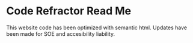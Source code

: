 # Code Refractor Read Me

This website code has been optimized 
with semantic html. Updates have been made for 
SOE and accesibility liability. 
